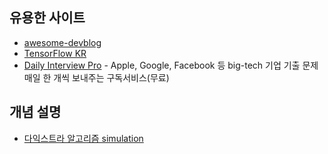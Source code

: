 ## 유용한 사이트    

- [awesome-devblog](https://awesome-devblog.netlify.app/)    
- [TensorFlow KR](https://www.facebook.com/groups/TensorFlowKR/)    
- [Daily Interview Pro](https://www.techseries.dev/daily) - Apple, Google, Facebook 등 big-tech 기업 기출 문제 매일 한 개씩 보내주는 구독서비스(무료)      


## 개념 설명 
- [다익스트라 알고리즘 simulation](https://www.101computing.net/dijkstras-shortest-path-algorithm/)      

